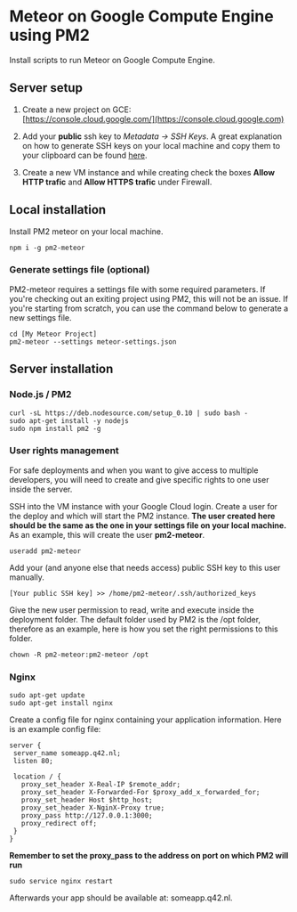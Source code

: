 # Meteor on Google Compute Engine using PM2
Install scripts to run Meteor on Google Compute Engine.

## Server setup
1. Create a new project on GCE:  
   [https://console.cloud.google.com/](https://console.cloud.google.com)

2. Add your __public__ ssh key to *Metadata -> SSH Keys*. A great explanation on how to generate SSH keys on your local machine and copy them to your clipboard can be found  [here](https://help.github.com/articles/generating-ssh-keys/).

3. Create a new VM instance and while creating check the boxes __Allow HTTP trafic__ and __Allow HTTPS trafic__ under Firewall.

## Local installation
Install PM2 meteor on your local machine.

```
npm i -g pm2-meteor
```

### Generate settings file (optional)
PM2-meteor requires a settings file with some required parameters. If you're checking out an exiting project using PM2, this will not be an issue. If you're starting from scratch, you can use the command below to generate a new settings file.

```
cd [My Meteor Project]
pm2-meteor --settings meteor-settings.json
```

## Server installation

### Node.js / PM2
```  
curl -sL https://deb.nodesource.com/setup_0.10 | sudo bash -
sudo apt-get install -y nodejs
sudo npm install pm2 -g
```
### User rights management

For safe deployments and when you want to give access to multiple developers, you will need to create and give specific rights to one user inside the server. 

SSH into the VM instance with your Google Cloud login.
Create a user for the deploy and which will start the PM2 instance. __The user created here should be the same as the one in your settings file on your local machine.__ As an example, this will create the user __pm2-meteor__.

```
useradd pm2-meteor
```
   
Add your (and anyone else that needs access) public SSH key to this user manually.

```
[Your public SSH key] >> /home/pm2-meteor/.ssh/authorized_keys
```
   
Give the new user permission to read, write and execute inside the deployment folder. The default folder used by PM2 is the /opt folder, therefore as an example, here is how you set the right permissions to this folder.

```
chown -R pm2-meteor:pm2-meteor /opt
```

### Nginx
```
sudo apt-get update
sudo apt-get install nginx
```

Create a config file for nginx containing your application information. Here is an example config file:
```
server {
 server_name someapp.q42.nl;
 listen 80;

 location / {
   proxy_set_header X-Real-IP $remote_addr;
   proxy_set_header X-Forwarded-For $proxy_add_x_forwarded_for;
   proxy_set_header Host $http_host;
   proxy_set_header X-NginX-Proxy true;
   proxy_pass http://127.0.0.1:3000;
   proxy_redirect off;
 }
}
```
__Remember to set the proxy_pass to the address on port on which PM2 will run__

```
sudo service nginx restart
```

Afterwards your app should be available at: someapp.q42.nl.
